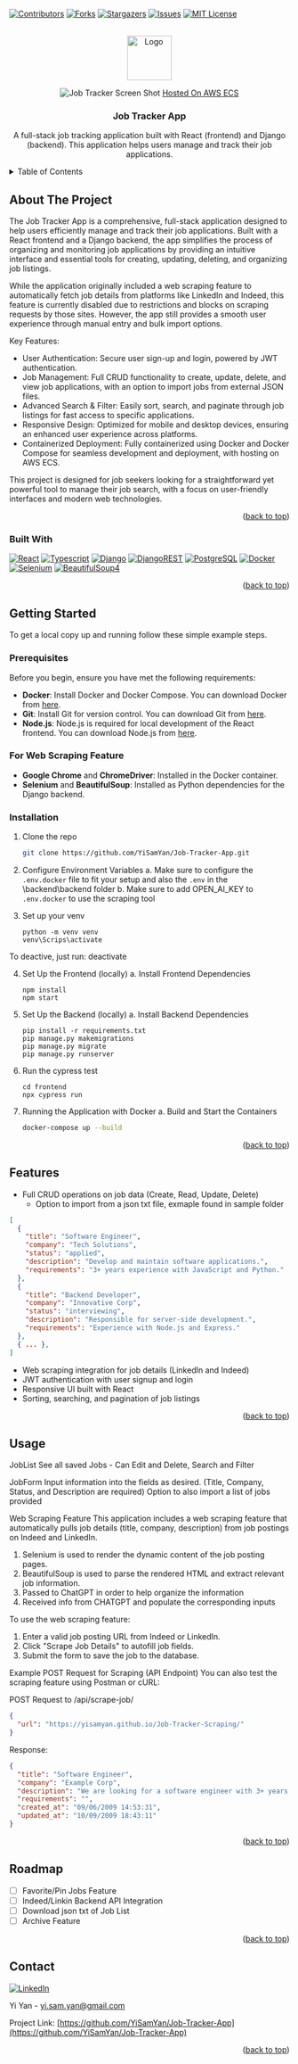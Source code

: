 <a id="readme-top"></a>

[![Contributors][contributors-shield]][contributors-url]
[![Forks][forks-shield]][forks-url]
[![Stargazers][stars-shield]][stars-url]
[![Issues][issues-shield]][issues-url]
[![MIT License][license-shield]][license-url]

<br />
<div align="center">
  <a href="https://github.com/YiSamYan/Job-Tracker-App">
    <img src="images/logo.png" alt="Logo" width="80" height="80">
  </a>

![Job Tracker Screen Shot](images/screenshot.png)
<a href="http://54.144.220.221/login">Hosted On AWS ECS</a>

<h3 align="center">Job Tracker App</h3>

  <p align="center">
    A full-stack job tracking application built with React (frontend) and Django (backend). This application helps users manage and track their job applications.
  </p>
</div>

<!-- TABLE OF CONTENTS -->
<details>
  <summary>Table of Contents</summary>
  <ol>
    <li>
      <a href="#about-the-project">About The Project</a>
      <ul>
        <li><a href="#built-with">Built With</a></li>
      </ul>
    </li>
    <li>
      <a href="#getting-started">Getting Started</a>
      <ul>
        <li><a href="#prerequisites">Prerequisites</a></li>
        <li><a href="#installation">Installation</a></li>
      </ul>
    </li>
    <li><a href="#usage">Usage</a></li>
    <li><a href="#features">Features</a></li>
    <li><a href="#roadmap">Roadmap</a></li>
    <li><a href="#contact">Contact</a></li>
  </ol>
</details>

## About The Project

The Job Tracker App is a comprehensive, full-stack application designed to help users efficiently manage and track their job applications. Built with a React frontend and a Django backend, the app simplifies the process of organizing and monitoring job applications by providing an intuitive interface and essential tools for creating, updating, deleting, and organizing job listings.

While the application originally included a web scraping feature to automatically fetch job details from platforms like LinkedIn and Indeed, this feature is currently disabled due to restrictions and blocks on scraping requests by those sites. However, the app still provides a smooth user experience through manual entry and bulk import options.

Key Features:

- User Authentication: Secure user sign-up and login, powered by JWT authentication.
- Job Management: Full CRUD functionality to create, update, delete, and view job applications, with an option to import jobs from external JSON files.
- Advanced Search & Filter: Easily sort, search, and paginate through job listings for fast access to specific applications.
- Responsive Design: Optimized for mobile and desktop devices, ensuring an enhanced user experience across platforms.
- Containerized Deployment: Fully containerized using Docker and Docker Compose for seamless development and deployment, with hosting on AWS ECS.

This project is designed for job seekers looking for a straightforward yet powerful tool to manage their job search, with a focus on user-friendly interfaces and modern web technologies.

<p align="right">(<a href="#readme-top">back to top</a>)</p>

### Built With

[![React][React.js]][React-url]
[![Typescript][ts]][Typescript-url]
[![Django][dj]][Django-url]
[![DjangoREST][djrest]][DjangoREST-url]
[![PostgreSQL][post]][PostgreSQL-url]
[![Docker][dock]][Docker-url]
[![Selenium][selenium]][Selenium-url]
[![BeautifulSoup4][bs4]][bs4-url]

<p align="right">(<a href="#readme-top">back to top</a>)</p>

<!-- GETTING STARTED -->

## Getting Started

To get a local copy up and running follow these simple example steps.

### Prerequisites

Before you begin, ensure you have met the following requirements:

- **Docker**: Install Docker and Docker Compose. You can download Docker from [here](https://www.docker.com/products/docker-desktop).
- **Git**: Install Git for version control. You can download Git from [here](https://git-scm.com/downloads).
- **Node.js**: Node.js is required for local development of the React frontend. You can download Node.js from [here](https://nodejs.org/).

### For Web Scraping Feature

- **Google Chrome** and **ChromeDriver**: Installed in the Docker container.
- **Selenium** and **BeautifulSoup**: Installed as Python dependencies for the Django backend.

### Installation

1. Clone the repo
   ```bash
   git clone https://github.com/YiSamYan/Job-Tracker-App.git
   ```
2. Configure Environment Variables
   a. Make sure to configure the `.env.docker` file to fit your setup and also the `.env` in the \backend\backend folder
   b. Make sure to add OPEN_AI_KEY to `.env.docker` to use the scraping tool

3. Set up your venv

   ```Shell
   python -m venv venv
   venv\Scrips\activate
   ```

To deactive, just run: deactivate

4. Set Up the Frontend (locally)
   a. Install Frontend Dependencies

   ```Shell
   npm install
   npm start
   ```

5. Set Up the Backend (locally)
   a. Install Backend Dependencies

   ```Shell
   pip install -r requirements.txt
   pip manage.py makemigrations
   pip manage.py migrate
   pip manage.py runserver
   ```

6. Run the cypress test

   ```Shell
   cd frontend
   npx cypress run
   ```

7. Running the Application with Docker
   a. Build and Start the Containers
   ```bash
   docker-compose up --build
   ```

<p align="right">(<a href="#readme-top">back to top</a>)</p>

<!-- Features -->

## Features

- Full CRUD operations on job data (Create, Read, Update, Delete)
  - Option to import from a json txt file, exmaple found in sample folder

```json
[
  {
    "title": "Software Engineer",
    "company": "Tech Solutions",
    "status": "applied",
    "description": "Develop and maintain software applications.",
    "requirements": "3+ years experience with JavaScript and Python."
  },
  {
    "title": "Backend Developer",
    "company": "Innovative Corp",
    "status": "interviewing",
    "description": "Responsible for server-side development.",
    "requirements": "Experience with Node.js and Express."
  },
  { ... },
]
```

- Web scraping integration for job details (LinkedIn and Indeed)
- JWT authentication with user signup and login
- Responsive UI built with React
- Sorting, searching, and pagination of job listings

<p align="right">(<a href="#readme-top">back to top</a>)</p>

<!-- USAGE EXAMPLES -->

## Usage

JobList
See all saved Jobs - Can Edit and Delete, Search and Filter

JobForm
Input information into the fields as desired. (Title, Company, Status, and Description are required)
Option to also import a list of jobs provided

Web Scraping Feature
This application includes a web scraping feature that automatically pulls job details (title, company, description) from job postings on Indeed and LinkedIn.

1. Selenium is used to render the dynamic content of the job posting pages.
2. BeautifulSoup is used to parse the rendered HTML and extract relevant job information.
3. Passed to ChatGPT in order to help organize the information
4. Received info from CHATGPT and populate the corresponding inputs

To use the web scraping feature:

1. Enter a valid job posting URL from Indeed or LinkedIn.
2. Click "Scrape Job Details" to autofill job fields.
3. Submit the form to save the job to the database.

Example POST Request for Scraping (API Endpoint)
You can also test the scraping feature using Postman or cURL:

POST Request to /api/scrape-job/

```json
{
  "url": "https://yisamyan.github.io/Job-Tracker-Scraping/"
}
```

Response:

```json
{
  "title": "Software Engineer",
  "company": "Example Corp",
  "description": "We are looking for a software engineer with 3+ years of experience...",
  "requirements": "",
  "created_at": "09/06/2009 14:53:31",
  "updated_at": "10/09/2009 18:43:11"
}
```

<p align="right">(<a href="#readme-top">back to top</a>)</p>

<!-- ROADMAP -->

## Roadmap

- [ ] Favorite/Pin Jobs Feature
- [ ] Indeed/Linkin Backend API Integration
- [ ] Download json txt of Job List
- [ ] Archive Feature

<p align="right">(<a href="#readme-top">back to top</a>)</p>

## Contact

[![LinkedIn][linkedin-shield]][linkedin-url]

Yi Yan - yi.sam.yan@gmail.com

Project Link: [https://github.com/YiSamYan/Job-Tracker-App](https://github.com/YiSamYan/Job-Tracker-App)

<p align="right">(<a href="#readme-top">back to top</a>)</p>

<!-- MARKDOWN LINKS & IMAGES -->
<!-- https://www.markdownguide.org/basic-syntax/#reference-style-links -->

[contributors-shield]: https://img.shields.io/github/contributors/YiSamYan/Job-Tracker-App.svg?style=for-the-badge
[contributors-url]: https://github.com/YiSamYan/Job-Tracker-App/graphs/contributors
[forks-shield]: https://img.shields.io/github/forks/YiSamYan/Job-Tracker-App.svg?style=for-the-badge
[forks-url]: https://github.com/YiSamYan/Job-Tracker-App/network/members
[stars-shield]: https://img.shields.io/github/stars/YiSamYan/Job-Tracker-App.svg?style=for-the-badge
[stars-url]: https://github.com/YiSamYan/Job-Tracker-App/stargazers
[issues-shield]: https://img.shields.io/github/issues/YiSamYan/Job-Tracker-App.svg?style=for-the-badge
[issues-url]: https://github.com/YiSamYan/Job-Tracker-App/issues
[license-shield]: https://img.shields.io/github/license/YiSamYan/Job-Tracker-App.svg?style=for-the-badge
[license-url]: https://github.com/YiSamYan/Job-Tracker-App/blob/master/LICENSE.txt
[linkedin-shield]: https://img.shields.io/badge/-LinkedIn-black.svg?style=for-the-badge&logo=linkedin&colorB=555
[linkedin-url]: https://www.linkedin.com/in/yi-s-yan/
[React.js]: https://img.shields.io/badge/React-20232A?style=for-the-badge&logo=react&logoColor=61DAFB
[React-url]: https://reactjs.org/
[ts]: https://img.shields.io/badge/typescript-%23007ACC.svg?style=for-the-badge&logo=typescript&logoColor=white
[typescript-url]: https://www.typescriptlang.org/
[dj]: https://img.shields.io/badge/django-%23092E20.svg?style=for-the-badge&logo=django&logoColor=white
[Django-url]: https://www.djangoproject.com/
[djrest]: https://img.shields.io/badge/DJANGO-REST-ff1709?style=for-the-badge&logo=django&logoColor=white&color=ff1709&labelColor=gray
[DjangoREST-url]: https://www.django-rest-framework.org/
[post]: https://img.shields.io/badge/postgres-%23316192.svg?style=for-the-badge&logo=postgresql&logoColor=white
[PostgreSQL-url]: https://www.postgresql.org/
[dock]: https://img.shields.io/badge/docker-%230db7ed.svg?style=for-the-badge&logo=docker&logoColor=white
[Docker-url]: https://www.docker.com/
[selenium]: https://img.shields.io/badge/-selenium-%43B02A?style=for-the-badge&logo=selenium&logoColor=white
[Selenium-url]: https://www.selenium.dev/
[bs4]: https://img.shields.io/badge/BeautifulSoup-gray?style=for-the-badge&color=gray
[bs4-url]: https://pypi.org/project/beautifulsoup4/
